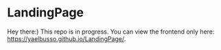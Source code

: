 # LandingPage
Hey there:) This repo is in progress. You can view the frontend only here: https://yaelbusso.github.io/LandingPage/.
